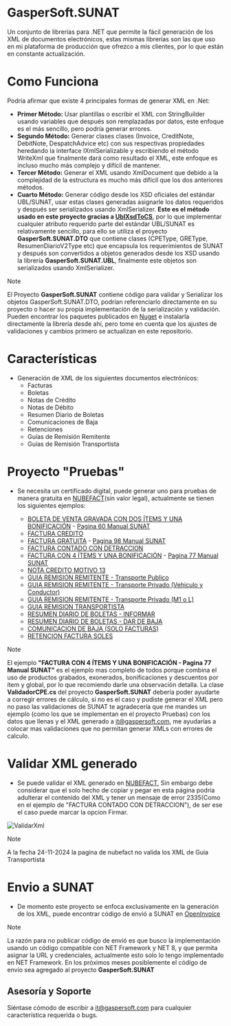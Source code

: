 # GasperSoft.SUNAT

Un conjunto de librerías para .NET que permite la fácil generación de los XML de documentos electrónicos, estas mismas librerías son las que uso en mi plataforma de producción que ofrezco a mis clientes, por lo que están en constante actualización.

# Como Funciona
Podría afirmar que existe 4 principales formas de generar XML en .Net: 
-	**Primer Método:** Usar plantillas o escribir el XML con StringBuilder usando variables que después son remplazadas por datos, este enfoque es el más sencillo, pero podría generar errores.
-	**Segundo Método:** Generar clases clases (Invoice, CreditNote, DebitNote, DespatchAdvice etc) con sus respectivas propiedades heredando la interface IXmlSerializable y escribiendo el método WriteXml que finalmente dará como resultado el XML, este enfoque es incluso mucho más complejo y difícil de mantener.
-	**Tercer Método:** Generar el XML usando XmlDocument que debido a la complejidad de la estructura es mucho más difícil que los dos anteriores métodos. 
-	**Cuarto Método:** Generar código desde los XSD oficiales del estándar UBL/SUNAT, usar estas clases generadas asignarle los datos requeridos y después ser serializados usando XmlSerializer. **Este es el método usado en este proyecto gracias a [UblXsdToCS]( https://github.com/LarrySoza/UblXsdToCS)**, por lo que implementar cualquier atributo requerido parte del estándar UBL/SUNAT es relativamente sencillo, para ello se utiliza el proyecto **GasperSoft.SUNAT.DTO** que contiene clases (CPEType, GREType, ResumenDiarioV2Type etc) que encapsula los requerimientos de SUNAT y después son convertidos a objetos generados desde los XSD usando la librería **GasperSoft.SUNAT.UBL**, finalmente este objetos son serializados usando XmlSerializer.

>[!NOTE] 
>El Proyecto **GasperSoft.SUNAT** contiene código para validar y Serializar los objetos GasperSoft.SUNAT.DTO, podrían referenciarlo directamente en su proyecto o hacer su propia implementación de la serialización y validación.
>Pueden encontrar los paquetes publicados en [Nuget]( https://www.nuget.org/packages/GasperSoft.SUNAT.UBL) e instalarla directamente la librería desde ahí, pero tome en cuenta que los ajustes de validaciones y cambios primero se actualizan en este repositorio.

# Características #
- Generación de XML de los siguientes documentos electrónicos:
  - Facturas
  - Boletas
  - Notas de Crédito
  - Notas de Débito
  - Resumen Diario de Boletas
  - Comunicaciones de Baja
  - Retenciones
  - Guías de Remisión Remitente
  - Guías de Remisión Transportista

# Proyecto "Pruebas"
- Se necesita un certificado digital, puede generar uno para pruebas de manera gratuita en [NUBEFACT](https://llama.pe/certificado-digital-de-prueba-sunat)(sin valor legal), actualmente se tienen los siguientes ejemplos:

  - [BOLETA DE VENTA GRAVADA CON DOS ÍTEMS Y UNA BONIFICACIÓN](/Xml/20606433094-03-B001-1.xml) - [Pagina 60 Manual SUNAT](/ManualesSunat/BoletaDeVentaElectronica2.1.pdf)
  - [FACTURA CREDITO](/Xml/20606433094-01-F001-1.xml)
  - [FACTURA GRATUITA](/Xml/20606433094-01-F001-2.xml) - [Pagina 98 Manual SUNAT](/ManualesSunat/FacturaElectronica2.1.pdf)
  - [FACTURA CONTADO CON DETRACCION](/Xml/20606433094-01-F001-3.xml)
  - [FACTURA CON 4 ÍTEMS Y UNA BONIFICACIÓN](/Xml/20606433094-01-F001-4.xml) - [Pagina 77 Manual SUNAT](/ManualesSunat/FacturaElectronica2.1.pdf)
  <!-- - [FACTURA CON 2 ÍTEMS E ISC](/Xml/20606433094-01-F001-5.xml) - [Pagina 88 Manual SUNAT](/ManualesSunat/FacturaElectronica2.1.pdf)-->
  - [NOTA CREDITO MOTIVO 13](/Xml/20606433094-07-F001-1.xml)
  - [GUIA REMISION REMITENTE - Transporte Publico](/Xml/20606433094-09-T001-1.xml)
  - [GUIA REMISION REMITENTE - Transporte Privado (Vehiculo y Conductor)](/Xml/20606433094-09-T001-2.xml)
  - [GUIA REMISION REMITENTE - Transporte Privado (M1 o L)](/Xml/20606433094-09-T001-3.xml)
  - [GUIA REMISION TRANSPORTISTA](/Xml/20606433094-31-V001-1.xml)
  - [RESUMEN DIARIO DE BOLETAS - INFORMAR](/Xml/20606433094-RC-20241125-1.xml)
  - [RESUMEN DIARIO DE BOLETAS - DAR DE BAJA](/Xml/20606433094-RC-20241125-2.xml)
  - [COMUNICACION DE BAJA (SOLO FACTURAS)](/Xml/20606433094-RA-20241125-1.xml)
  - [RETENCION FACTURA SOLES](/Xml/20606433094-20-R001-1.xml)

>[!NOTE] 
>El ejemplo **"FACTURA CON 4 ÍTEMS Y UNA BONIFICACIÓN - Pagina 77 Manual SUNAT"** es el ejemplo mas completo de todos porque combina el uso de productos grabados, exonerados, bonificaciones y descuentos por ítem y global, por lo que recomiendo darle una observación detalla. La clase **ValidadorCPE.cs** del proyecto **GasperSoft.SUNAT** debería poder ayudarte a corregir errores de cálculo, si no es el caso y pudiste generar el XML pero no paso las validaciones de SUNAT te agradecería que me mandes un ejemplo (como los que se implementan en el proyecto Pruebas) con los datos que llenas y el XML generado a [it@gaspersoft.com](mailto:it@gaspersoft.com), me ayudarías a colocar mas validaciones que no permitan generar XMLs con errores de calculo.

# Validar XML generado
- Se puede validar el XML generado en [NUBEFACT](https://probar-xml.nubefact.com), Sin embargo debe considerar que el solo hecho de copiar y pegar en esta página podría adulterar el contenido del XML y tener un mensaje de error 2335(Como en el ejemplo de "FACTURA CONTADO CON DETRACCION"), de ser ese el caso puede marcar la opcion Firmar.

![ValidarXml](https://github.com/user-attachments/assets/7f9edb32-7c83-4c02-9c8f-f47972ed8a49)

>[!NOTE] 
>A la fecha 24-11-2024 la pagina de nubefact no valida los XML de Guia Transportista

# Envio a SUNAT
- De momento este proyecto se enfoca exclusivamente en la generación de los XML, puede encontrar código de envió a SUNAT en [OpenInvoice](https://github.com/erickorlando/openinvoiceperu)

>[!NOTE] 
>La razón para no publicar código de envió es que busco la implementación usando un código compatible con NET Framework y NET 8, y que permita asignar la URL y credenciales, actualmente esto solo lo tengo implementado en NET Framework. En los próximos meses posiblemente el código de envío sea agregado al proyecto **GasperSoft.SUNAT**

## Asesoría y Soporte ##

Siéntase cómodo de escribir a [it@gaspersoft.com](mailto:it@gaspersoft.com) para cualquier característica requerida o bugs.
